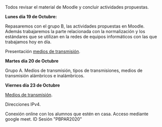 Todos revisar el material de Moodle y concluir actividades propuestas.

**Lunes día 19 de Octubre:**

Repasaremos con el grupo B, las actividades propuestas en Moodle. Además trabajaremos la parte relacionada con la normalización y los estándares que se utilizan en la redes de equipos informáticos con las que trabajamos hoy en día. 

Presentación [medios de transmisión](https://www.macalleperez.com/curso/pluginfile.php/6598/mod_resource/content/3/mediostransmisioncableado.pdf "mediostransmisioncableado").

**Martes día 20 de  Octubre**

Grupo A. Medios de transmisión, tipos de transmisiones, medios de transmisión alámbricos e inalámbricos. 

**Viernes día 23 de Octubre**

[Medios de transmisión](https://www.macalleperez.com/curso/pluginfile.php/6598/mod_resource/content/3/mediostransmisioncableado.pdf "mediostransmisioncableado").

Direcciones IPv4.

Conexión online con los alumnos que estén en casa. Acceso mediante google meet. ID Sesión "PBPAR2020"
